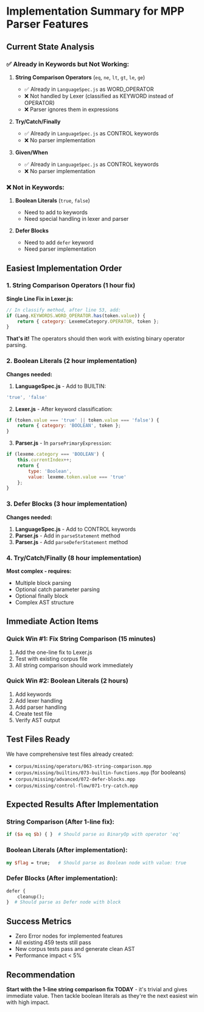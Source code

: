 # Implementation Summary for MPP Parser Features

## Current State Analysis

### ✅ Already in Keywords but Not Working:
1. **String Comparison Operators** (`eq`, `ne`, `lt`, `gt`, `le`, `ge`)
   - ✅ Already in `LanguageSpec.js` as WORD_OPERATOR
   - ❌ Not handled by Lexer (classified as KEYWORD instead of OPERATOR)
   - ❌ Parser ignores them in expressions

2. **Try/Catch/Finally**
   - ✅ Already in `LanguageSpec.js` as CONTROL keywords
   - ❌ No parser implementation

3. **Given/When**
   - ✅ Already in `LanguageSpec.js` as CONTROL keywords
   - ❌ No parser implementation

### ❌ Not in Keywords:
1. **Boolean Literals** (`true`, `false`)
   - Need to add to keywords
   - Need special handling in lexer and parser

2. **Defer Blocks**
   - Need to add `defer` keyword
   - Need parser implementation

## Easiest Implementation Order

### 1. String Comparison Operators (1 hour fix)
**Single Line Fix in Lexer.js:**
```javascript
// In classify method, after line 53, add:
if (Lang.KEYWORDS.WORD_OPERATOR.has(token.value)) {
    return { category: LexemeCategory.OPERATOR, token };
}
```

**That's it!** The operators should then work with existing binary operator parsing.

### 2. Boolean Literals (2 hour implementation)
**Changes needed:**

1. **LanguageSpec.js** - Add to BUILTIN:
```javascript
'true', 'false'
```

2. **Lexer.js** - After keyword classification:
```javascript
if (token.value === 'true' || token.value === 'false') {
    return { category: 'BOOLEAN', token };
}
```

3. **Parser.js** - In `parsePrimaryExpression`:
```javascript
if (lexeme.category === 'BOOLEAN') {
    this.currentIndex++;
    return {
        type: 'Boolean',
        value: lexeme.token.value === 'true'
    };
}
```

### 3. Defer Blocks (3 hour implementation)
**Changes needed:**

1. **LanguageSpec.js** - Add to CONTROL keywords
2. **Parser.js** - Add in `parseStatement` method
3. **Parser.js** - Add `parseDeferStatement` method

### 4. Try/Catch/Finally (8 hour implementation)
**Most complex - requires:**
- Multiple block parsing
- Optional catch parameter parsing
- Optional finally block
- Complex AST structure

## Immediate Action Items

### Quick Win #1: Fix String Comparison (15 minutes)
1. Add the one-line fix to Lexer.js
2. Test with existing corpus file
3. All string comparison should work immediately

### Quick Win #2: Boolean Literals (2 hours)
1. Add keywords
2. Add lexer handling
3. Add parser handling
4. Create test file
5. Verify AST output

## Test Files Ready

We have comprehensive test files already created:
- `corpus/missing/operators/063-string-comparison.mpp`
- `corpus/missing/builtins/073-builtin-functions.mpp` (for booleans)
- `corpus/missing/advanced/072-defer-blocks.mpp`
- `corpus/missing/control-flow/071-try-catch.mpp`

## Expected Results After Implementation

### String Comparison (After 1-line fix):
```perl
if ($a eq $b) { }  # Should parse as BinaryOp with operator 'eq'
```

### Boolean Literals (After implementation):
```perl
my $flag = true;   # Should parse as Boolean node with value: true
```

### Defer Blocks (After implementation):
```perl
defer {
    cleanup();
}  # Should parse as Defer node with block
```

## Success Metrics
- Zero Error nodes for implemented features
- All existing 459 tests still pass
- New corpus tests pass and generate clean AST
- Performance impact < 5%

## Recommendation

**Start with the 1-line string comparison fix TODAY** - it's trivial and gives immediate value. Then tackle boolean literals as they're the next easiest win with high impact.